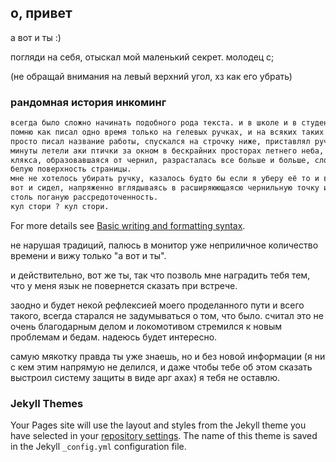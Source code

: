 ## о, привет

а вот и ты :)

погляди на себя, отыскал мой маленький секрет. молодец c;

(не обращай внимания на левый верхний угол, хз как его убрать)

### рандомная история инкоминг

```markdown
всегда было сложно начинать подобного рода текста. и в школе и в студенчестве. 
помню как писал одно время только на гелевых ручках, и на всяких таких штуках (всмысле сочинениях и тд) 
просто писал название работы, спускался на строчку ниже, приставлял ручку к бумаге и собирался мыслями.
минуты летели аки птички за окном в бескрайних просторах летнего неба, пока я думал с чего бы начать. 
клякса, образовавшаяся от чернил, разрасталась все больше и больше, словно зараза, поражая чистую 
белую поверхность страницы.
мне не хотелось убирать ручку, казалось будто бы если я уберу её то и вовсе не смогу никак начать. 
вот и сидел, напряженно вглядываясь в расширяюющаясю чернильную точку и мысленно проклиная себя за 
столь поганую рассредоточенность.
кул стори ? кул стори.
```

For more details see [Basic writing and formatting syntax](https://docs.github.com/en/github/writing-on-github/getting-started-with-writing-and-formatting-on-github/basic-writing-and-formatting-syntax).

не нарушая традиций, палюсь в монитор уже неприличное количество времени и вижу только "а вот и ты".

и действительно, вот же ты, так что позволь мне наградить тебя тем, что у меня язык не повернется сказать при встрече.

заодно и будет некой рефлексией моего проделанного пути и всего такого, всегда старался не задумываться о том, что было. считал это не очень благодарным делом и локомотивом стремился к новым проблемам и бедам. надеюсь будет интересно.

самую мякотку правда ты уже знаешь, но и без новой информации (я ни с кем этим напрямую не делился, и даже чтобы тебе об этом сказать выстроил систему защиты в виде арг ахах) я тебя не оставлю.

### Jekyll Themes

Your Pages site will use the layout and styles from the Jekyll theme you have selected in your [repository settings](https://github.com/discopony2/howareyou/settings/pages). The name of this theme is saved in the Jekyll `_config.yml` configuration file.
